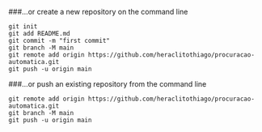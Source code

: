 ###…or create a new repository on the command line
```echo "# procuracao-automatica" >> README.md
git init
git add README.md
git commit -m "first commit"
git branch -M main
git remote add origin https://github.com/heraclitothiago/procuracao-automatica.git
git push -u origin main
```
###…or push an existing repository from the command line
```
git remote add origin https://github.com/heraclitothiago/procuracao-automatica.git
git branch -M main
git push -u origin main
```